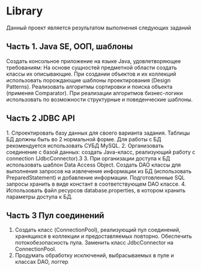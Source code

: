 # Library
Данный проект является результатом выполнения следующих заданий
## Часть 1. Java SE, ООП,  шаблоны
Создать консольное приложение на языке Java, удовлетворяющее требованиям:
На основе сущностей предметной области создать классы их описывающие. При создании объектов и их коллекций использовать порождающие шаблоны проектирования (Design Patterns).
Реализовать алгоритмы сортировки и поиска объекта (применяя Comparator). При реализации алгоритмов бизнес-логики использовать по возможности структурные и поведенческие шаблоны.
## Часть 2 JDBC API
1. Спроектировать базу данных для своего варианта задания. Таблицы БД должны быть во 2 нормальной форме. Для работы с БД рекомендуется использовать СУБД MySQL.
2. Организовать соединение с базой данных: создать Java-класс, реализующий работу с connection (JdbcConnector).3
3. При организации доступа к БД использовать шаблон Data Access Object. Создать DAO классы для выполнения запросов на извлечение информации из БД (использовать PreparedStatement) и добавление информации. Подготовленные SQL запросы хранить в виде констант в соответствующем DAO классе.
4. Использовать файл ресурсов database.properties, в котором хранить параметры доступа к БД.  
## Часть 3 Пул соединений
1. Создать класс (ConnectionPool), реализующий пул соединений, хранящихся в коллекции и предоставляемых повторно. Обеспечить потокобезопасность пула. Заменить класс JdbcConnector на ConnectionPool.
2. Продумать обработку исключений, выбрасываемых в пуле и классах DAO, логгер
